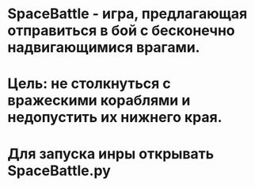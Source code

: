 # SpaceBattle - игра, предлагающая отправиться в бой с бесконечно надвигающимися врагами. 
# Цель: не столкнуться с вражескими кораблями и недопустить их нижнего края.
# Для запуска инры открывать SpaceBattle.py
